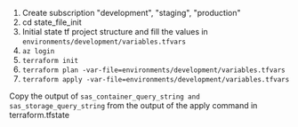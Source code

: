 1. Create subscription "development", "staging", "production"
2. cd state_file_init
3. Initial state tf project structure and fill the values in `environments/development/variables.tfvars`
4. `az login`
5. `terraform init`
6. `terraform plan -var-file=environments/development/variables.tfvars`
7. `terraform apply -var-file=environments/development/variables.tfvars`

Copy the output of `sas_container_query_string and` `sas_storage_query_string` from the output of the apply command in terraform.tfstate